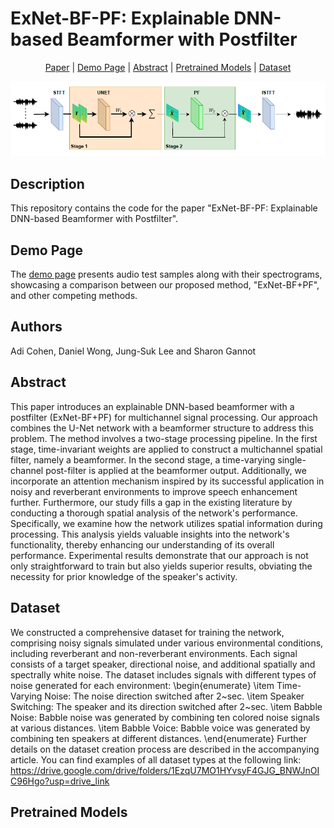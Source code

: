 # ExNet-BF-PF: Explainable DNN-based Beamformer with Postfilter

<div align="center">

[Paper]() |
[Demo Page](https://exnet-bf-pf.github.io/) |
[Abstract](#Abstract) |
[Pretrained Models](#pretrained-models) |
[Dataset](#Dataset) 

</div>

![](ExNet_BF_PF_Net.PNG)

## Description 
This repository contains the code for the paper "ExNet-BF-PF: Explainable DNN-based Beamformer with Postfilter".

## Demo Page
The [demo page](https://exnet-bf-pf.github.io/) presents audio test samples along with their spectrograms, showcasing a comparison between our proposed method, "ExNet-BF+PF", and other competing methods. 

## Authors
Adi Cohen, Daniel Wong, Jung-Suk Lee and Sharon Gannot

## Abstract
This paper introduces an explainable DNN-based beamformer with a postfilter (ExNet-BF+PF) for 
multichannel signal processing. Our approach combines the U-Net network with a beamformer 
structure to address this problem. The method involves a two-stage processing pipeline. In the
first stage, time-invariant weights are applied to construct a multichannel spatial filter, namely
a beamformer. In the second stage, a time-varying single-channel post-filter is applied at the 
beamformer output. Additionally, we incorporate an attention mechanism inspired by its successful 
application in noisy and reverberant environments to improve speech enhancement further.
Furthermore, our study fills a gap in the existing literature by conducting a thorough spatial 
analysis of the network's performance. Specifically, we examine how the network utilizes spatial 
information during processing. This analysis yields valuable insights into the network's 
functionality, thereby enhancing our understanding of its overall performance.
Experimental results demonstrate that our approach is not only straightforward to train but also 
yields superior results, obviating the necessity for prior knowledge of the speaker's activity.

## Dataset
We constructed a comprehensive dataset for training the network, comprising noisy signals simulated under 
various environmental conditions, including reverberant and non-reverberant environments. Each signal 
consists of a target speaker, directional noise, and additional spatially and spectrally white noise. 
The dataset includes signals with different types of noise generated for each environment:
\begin{enumerate}
    \item Time-Varying Noise: The noise direction switched after 2~sec.
    \item Speaker Switching: The speaker and its direction switched after 2~sec.
    \item Babble Noise: Babble noise was generated by combining ten colored noise signals at various distances.
    \item Babble Voice: Babble voice was generated by combining ten speakers at different distances.
\end{enumerate}
Further details on the dataset creation process are described in the accompanying article.
You can find examples of all dataset types at the following link: https://drive.google.com/drive/folders/1EzqU7MO1HYvsyF4GJG_BNWJnOIC96Hgo?usp=drive_link



## Pretrained Models


